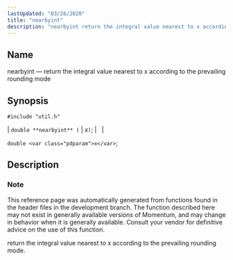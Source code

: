 ```yaml
---
lastUpdated: "03/26/2020"
title: "nearbyint"
description: "nearbyint return the integral value nearest to x according to the prevailing rounding mode double nearbyint x double x This reference page was automatically generated from functions found in the header files in the development branch The function described here may not exist in generally available versions of Momentum and..."
---
```


<a name="apis.nearbyint"></a> 
## Name

nearbyint — return the integral value nearest to x according to the prevailing rounding mode

## Synopsis

`#include "util.h"`

| `double **nearbyint** (` | <var class="pdparam">x</var>`)`; |   |

`double <var class="pdparam">x</var>`;<a name="idp64160848"></a> 
## Description

### Note

This reference page was automatically generated from functions found in the header files in the development branch. The function described here may not exist in generally available versions of Momentum, and may change in behavior when it is generally available. Consult your vendor for definitive advice on the use of this function.

return the integral value nearest to x according to the prevailing rounding mode.